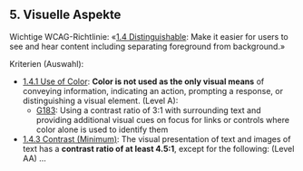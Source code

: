 ## 5. Visuelle Aspekte <!-- .element class="custom-topic" -->

Wichtige WCAG-Richtlinie: «[1.4 Distinguishable](https://www.w3.org/WAI/WCAG21/quickref/#distinguishable): Make it easier for users to see and hear content including separating foreground from background.»

Kriterien (Auswahl):
- [1.4.1 Use of Color](https://www.w3.org/WAI/WCAG21/quickref/?showtechniques=141#distinguishable): **Color is not used as the only visual means** of conveying information, indicating an action, prompting a response, or distinguishing a visual element. (Level A): 
    - [G183](https://www.w3.org/WAI/WCAG21/Techniques/general/G183.html): Using a contrast ratio of 3:1 with surrounding text and providing additional visual cues on focus for links or controls where color alone is used to identify them
- [1.4.3 Contrast (Minimum)](https://www.w3.org/WAI/WCAG21/quickref/?showtechniques=143#distinguishable): The visual presentation of text and images of text has a **contrast ratio of at least 4.5:1**, except for the following: (Level AA) …

